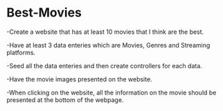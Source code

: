 # Best-Movies

-Create a website that has at least 10 movies that I think are the best.

-Have at least 3 data enteries which are Movies, Genres and Streaming platforms.

-Seed all the data enteries and then create controllers for each data. 

-Have the movie images presented on the website.

-When clicking on the website, all the information on the movie should be presented at the bottom of the webpage.

